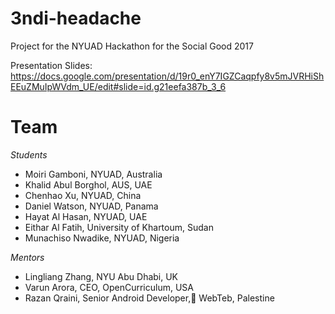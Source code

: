 # 3ndi-headache
Project for the NYUAD Hackathon for the Social Good 2017

Presentation Slides: https://docs.google.com/presentation/d/19r0_enY7IGZCaqpfy8v5mJVRHiShEEuZMuIpWVdm_UE/edit#slide=id.g21eefa387b_3_6

# Team
*Students*
* Moiri Gamboni, NYUAD, Australia
* Khalid Abul Borghol, AUS, UAE
* Chenhao Xu, NYUAD, China
* Daniel Watson, NYUAD, Panama
* Hayat Al Hasan, NYUAD, UAE
* Eithar Al Fatih, University of Khartoum, Sudan
* Munachiso Nwadike, NYUAD, Nigeria

*Mentors*
* Lingliang Zhang, NYU Abu Dhabi, UK
* Varun Arora, CEO, OpenCurriculum, USA 
* Razan Qraini, Senior Android Developer, ًWebTeb, Palestine
